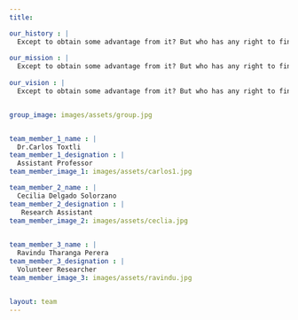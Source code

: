 ```yaml
---
title: 

our_history : |
  Except to obtain some advantage from it? But who has any right to find fault with a consequences.
  
our_mission : |
  Except to obtain some advantage from it? But who has any right to find fault with a consequences.
  
our_vision : |
  Except to obtain some advantage from it? But who has any right to find fault with a consequences.


group_image: images/assets/group.jpg


team_member_1_name : |
  Dr.Carlos Toxtli
team_member_1_designation : |
  Assistant Professor
team_member_image_1: images/assets/carlos1.jpg

team_member_2_name : |
  Cecilia Delgado Solorzano
team_member_2_designation : |
   Research Assistant
team_member_image_2: images/assets/ceclia.jpg

   
team_member_3_name : |
  Ravindu Tharanga Perera
team_member_3_designation : |
  Volunteer Researcher
team_member_image_3: images/assets/ravindu.jpg


layout: team
---
```



